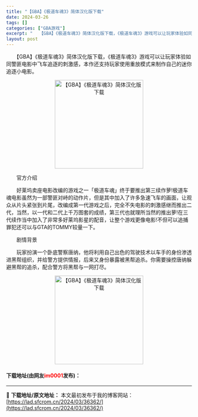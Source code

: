 ```yaml
---
title: "【GBA】《极道车魂3》简体汉化版下载"
date: 2024-03-26
tags: []
categories: ["GBA游戏"]
excerpt: "　　【GBA】《极道车魂3》简体汉化版下载，《极道车魂3》游戏可以让玩家体验如同警匪电影中飞车追逐的刺激感，本作还支持玩家使用重放模式来制作自己的迷你追逐小电影。 　　官方介绍 　　好莱坞卖座电影改编的游戏之一「极道车魂」终于要推出第三续作萝!极道车魂电影虽然为一部警匪对峙的动作片，但是其中加入了许&hellip;"
layout: post
---
```


 <p>　　【GBA】《极道车魂3》简体汉化版下载，《极道车魂3》游戏可以让玩家体验如同警匪电影中飞车追逐的刺激感，本作还支持玩家使用重放模式来制作自己的迷你追逐小电影。</p> <p align="center"><img align="" border="0" src="https://lad.sfcrom.cn/wp-content/uploads/2024/03/20240326_6602641ad3c49.png" width="240" alt="【GBA】《极道车魂3》简体汉化版下载" /></p> <p>　　官方介绍</p> <p>　　好莱坞卖座电影改编的游戏之一「极道车魂」终于要推出第三续作萝!极道车魂电影虽然为一部警匪对峙的动作片，但是其中加入了许多急速飞车的画面，让观众从片头紧张到片尾，改编成第一代游戏之后，完全不失电影的刺激感继而推出二代，当然，以一代和二代上千万图套的成绩，第三代也就理所当然的推出萝!在三代续作当中加入了非常多好莱坞影星的配音，让整个游戏更像电影!不但可以追捕罪犯还可以与GTA的TOMMY较量一下。</p> <p>　　剧情背景</p> <p>　　玩家扮演一个卧底警察唐纳，他将利用自己出色的驾驶技术以车手的身份渗透进黑帮组织，并给警方提供情报，后来又身份暴露被黑帮追杀。你需要操控唐纳躲避黑帮的追杀，配合警方将黑帮与一网打尽。</p> <p align="center"><img align="" border="0" src="https://lad.sfcrom.cn/wp-content/uploads/2024/03/20240326_6602641b37cbd.png" width="240" alt="【GBA】《极道车魂3》简体汉化版下载" /></p> <p><h4>下载地址(由网友<font color="red">im0001</font>发布)：</h4></p> 

---
📖 **下载地址/原文地址：** 本文最初发布于我的博客网站：[https://lad.sfcrom.cn/2024/03/36362/](https://lad.sfcrom.cn/2024/03/36362/)
